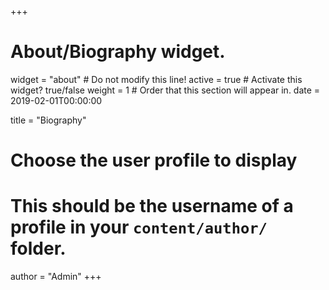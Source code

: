 +++
# About/Biography widget.
widget = "about"  # Do not modify this line!
active = true  # Activate this widget? true/false
weight = 1  # Order that this section will appear in.
date = 2019-02-01T00:00:00

title = "Biography"

# Choose the user profile to display
# This should be the username of a profile in your `content/author/` folder.
author = "Admin"
+++
